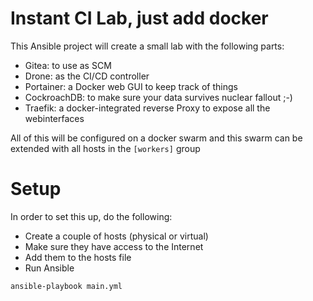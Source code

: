 # Instant CI Lab, just add docker
This Ansible project will create a small lab with the following parts:

* Gitea: to use as SCM
* Drone: as the CI/CD controller
* Portainer: a Docker web GUI to keep track of things
* CockroachDB: to make sure your data survives nuclear fallout ;-)
* Traefik: a docker-integrated reverse Proxy to expose all the webinterfaces

All of this will be configured on a docker swarm and this swarm can be extended
with all hosts in the ```[workers]``` group

# Setup
In order to set this up, do the following:

* Create a couple of hosts (physical or virtual)
* Make sure they have access to the Internet
* Add them to the hosts file
* Run Ansible
```
ansible-playbook main.yml
```
